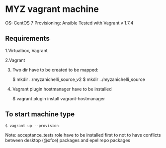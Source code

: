 MYZ vagrant machine
===================

OS: CentOS 7
Provisioning: Ansible
Tested with Vagrant v 1.7.4

Requirements
------------------------
1.Virtualbox, Vagrant

2.Vagrant

3. Two dir have to be created to be mapped:

    $ mkdir ../myzanichelli_source_v2
    $ mkdir ../myzanichelli_source

4. Vagrant plugin hostmanager have to be installed

    $ vagrant plugin install vagrant-hostmanager


To start machine type
------------------------
    $ vagrant up --provision

Note:
acceptance_tests role have to be installed first
to not to have conflicts between desktop (@xfce)
packages and epel repo packages